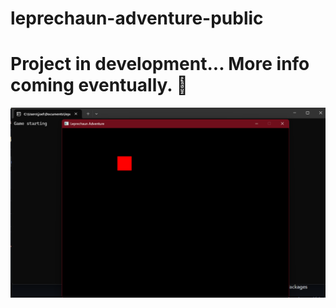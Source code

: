 # leprechaun-adventure-public

# Project in development... More info coming eventually. 🤭

![teaserimage](https://raw.githubusercontent.com/kasepuu/leprechaun-adventure-public/refs/heads/main/gitimages/teaserimage1.png)